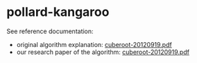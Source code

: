 # pollard-kangaroo

See reference documentation:
- original algorithm explanation: [cuberoot-20120919.pdf](reference/cuberoot-20120919.pdf)
- our research paper of the algorithm: [cuberoot-20120919.pdf](reference/cuberoot-20120919.pdf)
